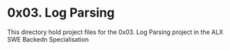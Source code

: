 # 0x03. Log Parsing

This directory hold project files for the 0x03. Log Parsing project in the ALX SWE Backedn Specialisation
